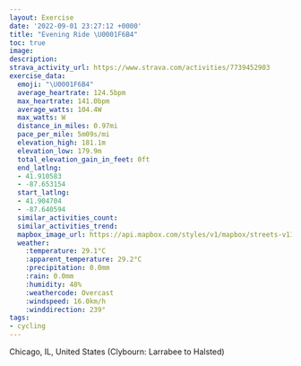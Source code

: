 ```yaml
---
layout: Exercise
date: '2022-09-01 23:27:12 +0000'
title: "Evening Ride \U0001F6B4"
toc: true
image:
description:
strava_activity_url: https://www.strava.com/activities/7739452903
exercise_data:
  emoji: "\U0001F6B4"
  average_heartrate: 124.5bpm
  max_heartrate: 141.0bpm
  average_watts: 104.4W
  max_watts: W
  distance_in_miles: 0.97mi
  pace_per_mile: 5m09s/mi
  elevation_high: 181.1m
  elevation_low: 179.9m
  total_elevation_gain_in_feet: 0ft
  end_latlng:
  - 41.910583
  - -87.653154
  start_latlng:
  - 41.904704
  - -87.640594
  similar_activities_count:
  similar_activities_trend:
  mapbox_image_url: https://api.mapbox.com/styles/v1/mapbox/streets-v11/static/path-5+787af2-1.0(kow~Fvh%7CuOEd%40%40VMPOBMRUf%40E%3FGXCEIJ%3FLi%40jA%3FHIGODO%40EPID_%40h%40OZQRCNSTm%40tAQX%5B%5EEPOVOPSNIPGDITi%40t%40Yj%40ON_%40t%40o%40%7C%40GBg%40v%40QPGNIFg%40fACNIPMPIDG%3FUp%40%7D%40fAKNCNUTMTGDOVAHEFEB%5Dd%40EAEF_%40r%40%3FHD%3FALFADh%40ChBFXAn%40KTMFQ%40IDECK%3Fe%40NWxANZF%40%3Fd%40ARDPEZJ%60%40%40%5EBNm%40x%40PN%40HG%40%40HDDBTJILd%40J%5DAp%40BV%40ZAM%40RFb%40c%40x%40BpAU%3FOTL%5BALGBIOD%40I%3FAD),pin-s-s+e5b22e(-87.6406,41.9047),pin-s-f+89ae00(-87.65316000000001,41.910580000000024)/auto/800x800?access_token=pk.eyJ1Ijoiam9zaGJlY2ttYW4iLCJhIjoiY205eWR2aDd1MWZ6djJrbXc4a3M0bWZleiJ9.XiG9OWkNcZk2QzjJbxLB4A
  weather:
    :temperature: 29.1°C
    :apparent_temperature: 29.2°C
    :precipitation: 0.0mm
    :rain: 0.0mm
    :humidity: 48%
    :weathercode: Overcast
    :windspeed: 16.0km/h
    :winddirection: 239°
tags:
- cycling
---
```

Chicago, IL, United States (Clybourn: Larrabee to Halsted)
